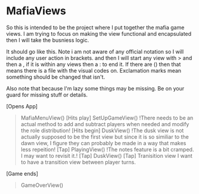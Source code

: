 #  MafiaViews
So this is intended to be the project where I put together the mafia game views. I am trying to focus on making the view functional and encapsulated then I will take the busniess logic.

It should go like this. Note i am not aware of any official notation so I will include any user action in brackets. and then I will start any view with > and then a , if it is within any views then a : to end it. If there are () then that means there is a file with the visual codes on.
Exclamation marks mean something should be changed that isn't.

Also note that because I'm lazy some things may be missing. Be on your guard for missing stuff or details.

[Opens App]
>MafiaMenuView()
[Hits play]
>SetUpGameView()
!There needs to be an actual method to add and subtract players when needed and modify the role distribution!
[Hits begin]
>DuskView()
!The dusk view is not actually supposed to be the first view but since it is so similiar to the dawn view, I figure they can probably be made in a way that makes less repeition!
[Tap]
>PlayingView()
!The notes feature is a bit cramped. I may want to revisit it.!
[Tap]
>DuskView()
[Tap]
>Tranisition view
I want to have a transition view between player turns.

[Game ends]
>GameOverView()

